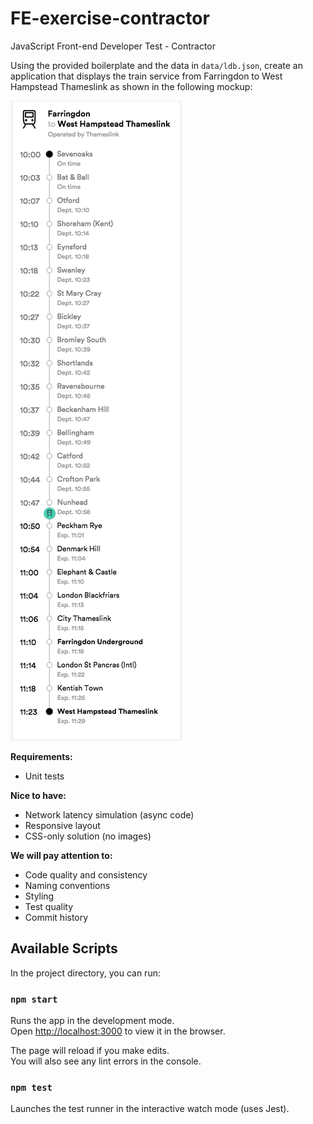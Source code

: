 # FE-exercise-contractor
JavaScript Front-end Developer Test - Contractor

Using the provided boilerplate and the data in `data/ldb.json`, create an application that displays the train service from Farringdon to West Hampstead Thameslink as shown in the following mockup:

![mockup](Farringdon_to_West_Hampstead_Thameslink___Live_Departures___Arrivals.png)

**Requirements:**
 - Unit tests

**Nice to have:**
 - Network latency simulation (async code)
 - Responsive layout
 - CSS-only solution (no images)

**We will pay attention to:**
 - Code quality and consistency
 - Naming conventions
 - Styling
 - Test quality
 - Commit history

## Available Scripts

In the project directory, you can run:

### `npm start`

Runs the app in the development mode.<br>
Open [http://localhost:3000](http://localhost:3000) to view it in the browser.

The page will reload if you make edits.<br>
You will also see any lint errors in the console.

### `npm test`

Launches the test runner in the interactive watch mode (uses Jest).
